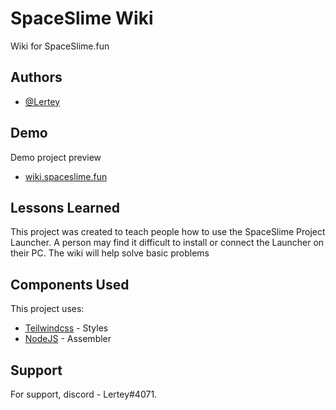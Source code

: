 
# SpaceSlime Wiki 

Wiki for SpaceSlime.fun

## Authors

- [@Lertey](https://www.github.com/Lertey)


## Demo

Demo project preview

- [wiki.spaceslime.fun](https://wiki.spaceslime.fun)
## Lessons Learned

This project was created to teach people how to use the SpaceSlime Project Launcher. A person may find it difficult to install or connect the Launcher on their PC. The wiki will help solve basic problems
## Components Used

This project uses:

- [Teilwindcss](https://tailwindcss.com/) - Styles
- [NodeJS](https://nodejs.org/en/) - Assembler

## Support

For support, discord - Lertey#4071.

